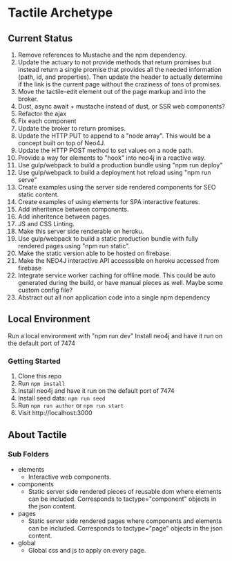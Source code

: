 # Tactile Archetype

## Current Status

1. Remove references to Mustache and the npm dependency.
1. Update the actuary to not provide methods that return promises but instead return a single
   promise that provides all the needed information (path, id, and properties). Then update the header
   to actually determine if the link is the current page without the craziness of tons of promises.
1. Move the tactile-edit element out of the page markup and into the broker.
1. Dust, async await + mustache instead of dust, or SSR web components?
1. Refactor the ajax
1. Fix each component
1. Update the broker to return promises.
1. Update the HTTP PUT to append to a "node array". This would be a concept
   built on top of Neo4J.
1. Update the HTTP POST method to set values on a node path.
1. Provide a way for elements to "hook" into neo4j in a reactive way.
1. Use gulp/webpack to build a production bundle using "npm run deploy"
1. Use gulp/webpack to build a deployment hot reload using "npm run serve"
1. Create examples using the server side rendered components for SEO static content.
1. Create examples of using elements for SPA interactive features.
1. Add inheritence between components.
1. Add inheritence between pages.
1. JS and CSS Linting.
1. Make this server side renderable on heroku.
1. Use gulp/webpack to build a static production bundle with fully rendered pages using "npm run static".
1. Make the static version able to be hosted on firebase.
1. Make the NEO4J interactive API accesssible on heroku accessed from firebase
1. Integrate service worker caching for offline mode. This could be auto generated
   during the build, or have manual pieces as well. Maybe some custom config file?
1. Abstract out all non application code into a single npm dependency

## Local Environment

Run a local environment with "npm run dev"
Install neo4j and have it run on the default port of 7474

### Getting Started

1. Clone this repo
2. Run `npm install`
4. Install neo4j and have it run on the default port of 7474
3. Install seed data: `npm run seed`
3. Run `npm run author` or `npm run start`
5. Visit http://localhost:3000

## About Tactile

### Sub Folders

* elements
    * Interactive web components.
* components
    * Static server side rendered pieces of reusable dom where elements can be included. Corresponds to tactype="component" objects in the json content.
* pages
    * Static server side rendered pages where components and elements can be included. Corresponds to tactype="page" objects in the json content.
* global
    * Global css and js to apply on every page.
